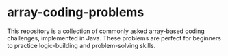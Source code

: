 # array-coding-problems
This repository is a collection of commonly asked array-based coding challenges, implemented in Java. These problems are perfect for beginners to practice logic-building and problem-solving skills.
